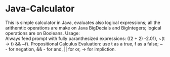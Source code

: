 # Java-Calculator
This is simple calculator in Java, evaluates also logical expressions; all the arithemtic operations are make on Java BigDecials and BigIntegers; logical operations are on Booleans. Usage:    
Always feed prompt with fully paranthesized expressions: ((2 + 2) -2.01), ~(t -> t) && ~f).
Propositional Calculus Evaluation: use t as a true, f as a false; 
~ - for negation, && - for and, || for or, -> for impliction.
